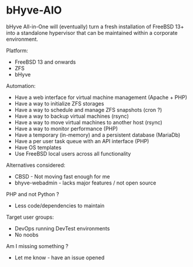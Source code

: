 # bHyve-AIO
bHyve All-in-One will (eventually) turn a fresh installation of FreeBSD 13+ into a standalone hypervisor that can be maintained within a corporate environment.

Platform: 
+ FreeBSD 13 and onwards
+ ZFS
+ bHyve

Automation:
+ Have a web interface for virtual machine management (Apache + PHP)
+ Have a way to initialize ZFS storages
+ Have a way to schedule and manage ZFS snapshots (cron ?)
+ Have a way to backup virtual machines (rsync)
+ Have a way to move virtual machines to another host (rsync)
+ Have a way to monitor performance (PHP)
+ Have a temporary (in-memory) and a persistent database (MariaDb)
+ Have a per user task queue with an API interface (PHP)
+ Have OS templates
+ Use FreeBSD local users across all functionality

Alternatives considered:
+ CBSD - Not moving fast enough for me
+ bhyve-webadmin - lacks major features / not open source

PHP and not Python ?
+ Less code/dependencies to maintain

Target user groups:
+ DevOps running DevTest environments
+ No noobs

Am I missing something ?
+ Let me know - have an issue opened
